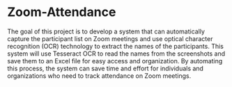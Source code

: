 # Zoom-Attendance
The goal of this project is to develop a system that can automatically capture the participant list on Zoom meetings and use optical character recognition (OCR) technology to extract the names of the participants. This system will use Tesseract OCR to read the names from the screenshots and save them to an Excel file for easy access and organization. By automating this process, the system can save time and effort for individuals and organizations who need to track attendance on Zoom meetings.
